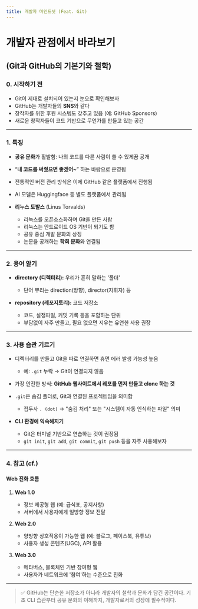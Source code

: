 ```yaml
---
title: 개발자 마인드셋 (Feat. Git)
---
```


# 개발자 관점에서 바라보기 
## (Git과 GitHub의 기본기와 철학)

### 0. 시작하기 전

* Git이 제대로 설치되어 있는지 눈으로 확인해보자
* GitHub는 개발자들의 **SNS**와 같다
* 창작자를 위한 후원 시스템도 갖추고 있음 (예: GitHub Sponsors)
* 새로운 창작자들이 코드 기반으로 무언가를 만들고 있는 공간

---

### 1. 특징

* **공유 문화**가 활발함: 나의 코드를 다른 사람이 쓸 수 있게끔 공개
* “**내 코드를 써줬으면 좋겠어\~**” 하는 바람으로 운영됨
* 전통적인 버전 관리 방식은 이제 GitHub 같은 플랫폼에서 진행됨
* AI 모델은 Huggingface 등 별도 플랫폼에서 관리됨
* **리누스 토발스** (Linus Torvalds)

  * 리눅스를 오픈소스화하며 Git을 만든 사람
  * 리눅스는 안드로이드 OS 기반이 되기도 함
  * 공유 중심 개발 문화의 상징
  * 논문을 공개하는 **학회 문화**와 연결됨

---

### 2. 용어 알기

* **directory (디렉터리):** 우리가 흔히 말하는 '폴더'

  * 단어 뿌리는 direction(방향), director(지휘자) 등
* **repository (레포지토리):** 코드 저장소

  * 코드, 설정파일, 커밋 기록 등을 포함하는 단위
  * 부담없이 자주 만들고, 필요 없으면 지우는 유연한 사용 권장

---

### 3. 사용 습관 기르기

* 디렉터리를 만들고 Git을 따로 연결하면 휴먼 에러 발생 가능성 높음

  * 예: `.git` 누락 → Git이 연결되지 않음
* 가장 안전한 방식: **GitHub 웹사이트에서 레포를 먼저 만들고 clone 하는 것**
* `.git`은 숨김 폴더로, Git과 연결된 프로젝트임을 의미함

  * 접두사 `. (dot)` → "숨김 처리" 또는 "시스템이 자동 인식하는 파일" 의미
* **CLI 환경에 익숙해지기**

  * Git은 터미널 기반으로 연습하는 것이 권장됨
  * `git init`, `git add`, `git commit`, `git push` 등을 자주 사용해보자

---

### 4. 참고 (cf.)

#### Web 진화 흐름

1. **Web 1.0**

   * 정보 제공형 웹 (예: 급식표, 공지사항)
   * 서버에서 사용자에게 일방향 정보 전달

2. **Web 2.0**

   * 양방향 상호작용이 가능한 웹 (예: 블로그, 페이스북, 유튜브)
   * 사용자 생성 콘텐츠(UGC), API 활용

3. **Web 3.0**

   * 메타버스, 블록체인 기반 참여형 웹
   * 사용자가 네트워크에 '참여'하는 수준으로 진화

---

> ✅ GitHub는 단순한 저장소가 아니라 개발자의 철학과 문화가 담긴 공간이다.
> 기초 CLI 습관부터 공유 문화의 이해까지, 개발자로서의 성장에 필수적이다.

